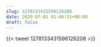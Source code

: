 ```yaml
---
slug: 1278133431596126208
date: 2020-07-01 01:08:51+00:00
draft: false
---
```


{{< tweet 1278133431596126208 >}}
